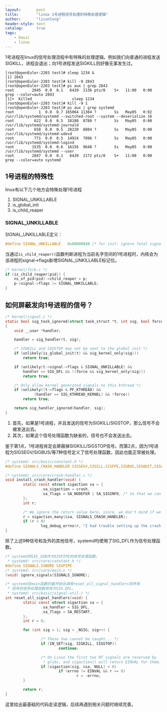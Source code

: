 ```yaml
---
layout:       post
title:        "linux 1号进程信号处理的特殊处理逻辑"
author:       "licunlong"
header-style: text
catalog:      true
tags:
    - basic
    - linux
---
```


1号进程在linux的信号处理流程中有特殊的处理逻辑。例如我们向普通的进程发送SIGKILL，进程会退出；向1号进程发送SIGKILL则好像无事发生过。

```
[root@openEuler-2203 test]# sleep 1234 &
[1] 2843
[root@openEuler-2203 test]# kill -9 2843
[root@openEuler-2203 test]# ps aux | grep 2843
root        2845  0.0  0.1   6420  2136 pts/0    S+   11:00   0:00 grep --color=auto 2843
[1]+  Killed                  sleep 1234
[root@openEuler-2203 test]# kill -9 1
[root@openEuler-2203 test]# ps aux | grep systemd
root           1  0.0  0.7 165064 11384 ?        Ss   May05   0:02 /usr/lib/systemd/systemd --switched-root --system --deserialize 16
root         622  0.0  0.5  18188  8780 ?        Ss   May05   0:00 /usr/lib/systemd/systemd-journald
root         658  0.0  0.5  28220  8884 ?        Ss   May05   0:00 /usr/lib/systemd/systemd-udevd
root         771  0.0  0.5  14924  7896 ?        Ss   May05   0:00 /usr/lib/systemd/systemd-logind
root        1535  0.0  0.6  16156  9648 ?        Ss   May05   0:00 /usr/lib/systemd/systemd --user
root        2847  0.0  0.1   6420  2172 pts/0    S+   11:00   0:00 grep --color=auto systemd
```

## 1号进程的特殊性

linux有以下几个地方会特殊处理1号进程

1. SIGNAL_UNKILLABLE
2. is_global_init
3. is_child_reaper

### SIGNAL_UNKILLABLE

SIGNAL_UNKILLABLE定义：

```c
#define SIGNAL_UNKILLABLE	0x00000040 /* for init: ignore fatal signals */
```

当通过`is_child_reaper()`函数判断进程为当前名字空间的1号进程时，内核会为该进程的signal->flags新增SIGNAL_UNKILLABLE标记位。

```c
/* kernel/fork.c */
if (is_child_reaper(pid)) {
    ns_of_pid(pid)->child_reaper = p;
    p->signal->flags |= SIGNAL_UNKILLABLE;
}
```

## 如何屏蔽发向1号进程的信号？

```c
/* kernel/signal.c */
static bool sig_task_ignored(struct task_struct *t, int sig, bool force)
{
	void __user *handler;

	handler = sig_handler(t, sig);

	/* SIGKILL and SIGSTOP may not be sent to the global init */
	if (unlikely(is_global_init(t) && sig_kernel_only(sig)))
		return true;

	if (unlikely(t->signal->flags & SIGNAL_UNKILLABLE) &&
	    handler == SIG_DFL && !(force && sig_kernel_only(sig)))
		return true;

	/* Only allow kernel generated signals to this kthread */
	if (unlikely((t->flags & PF_KTHREAD) &&
		     (handler == SIG_KTHREAD_KERNEL) && !force))
		return true;

	return sig_handler_ignored(handler, sig);
}
```

1. 首先，如果是1号进程，并且发送的信号为SIGKILL/SIGSTOP，那么信号不会被发送出去。
2. 其次，如果这个信号处理函数为缺省的，信号也不会发送出去。

鉴于第1点，1号进程肯定会屏蔽掉SIGKILL/SIGSTOP信号。而第2点，因为1号进程为SIGSEGV/SIGBUS/等7种信号定义了信号处理函数，因此也能正常被处理。

```c
/* systemd: src/basic/constant.h */
#define SIGNALS_CRASH_HANDLER SIGSEGV,SIGILL,SIGFPE,SIGBUS,SIGQUIT,SIGABRT

/* systemd: src/core/crash-handler.c */
void install_crash_handler(void) {
        static const struct sigaction sa = {
                .sa_sigaction = crash,
                .sa_flags = SA_NODEFER | SA_SIGINFO, /* So that we can raise the signal again from the signal handler */
        };
        int r;

        /* We ignore the return value here, since, we don't mind if we cannot set up a crash handler */
        r = sigaction_many(&sa, SIGNALS_CRASH_HANDLER);
        if (r < 0)
                log_debug_errno(r, "I had trouble setting up the crash handler, ignoring: %m");
}
```

除了上述9种信号和及外的其他信号，systemd均使用了SIG_DFL作为信号处理函数。

```c
/* systemd将SIG_IGN作为SIGPIPE的信号处理函数。
 * systemd: src/core/constant.h */
#define SIGNALS_IGNORE SIGPIPE
/* systemd: src/core/main.c */
(void) ignore_signals(SIGNALS_IGNORE);

/* systemd在main函数的最开始会调用reset_all_signal_handlers将所有
 * 信号的信号处理函数修改为SIG_DFL。
 * systemd: src/basic/signal-util.c */
int reset_all_signal_handlers(void) {
        static const struct sigaction sa = {
                .sa_handler = SIG_DFL,
                .sa_flags = SA_RESTART,
        };
        int r = 0;

        for (int sig = 1; sig < _NSIG; sig++) {

                /* These two cannot be caught... */
                if (IN_SET(sig, SIGKILL, SIGSTOP))
                        continue;

                /* On Linux the first two RT signals are reserved by
                 * glibc, and sigaction() will return EINVAL for them. */
                if (sigaction(sig, &sa, NULL) < 0)
                        if (errno != EINVAL && r >= 0)
                                r = -errno;
        }

        return r;
}
```

这里给出最基础的代码走读逻辑，后续再遇到相关问题时继续完善。
